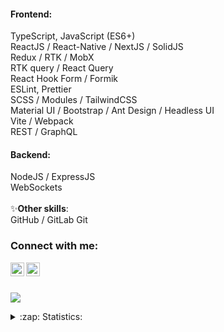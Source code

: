 #### Frontend:
TypeScript, JavaScript (ES6+)
<br /> 
ReactJS / React-Native / NextJS / SolidJS
<br />
Redux / RTK / MobX 
<br /> 
RTK query / React Query
<br /> 
React Hook Form / Formik
<br />
ESLint, Prettier
<br />
SCSS / Modules / TailwindCSS 
<br />
Material UI / Bootstrap / Ant Design / Headless UI
<br />
Vite / Webpack
<br />
REST / GraphQL
<br />

#### Backend:
NodeJS / ExpressJS
<br />
WebSockets
<br />
<br />
✨**Other skills**:
<br />
GitHub / GitLab
Git


### Connect with me:
[<img align="left" alt="ArtemiyBelkin | telegram" width="22px" src="https://img2.freepng.ru/20180605/ef/kisspng-telegram-encapsulated-postscript-transfer-5b170605610126.3859681215282355253974.jpg" />][tg]
[<img align="left" alt="ArtemiyBelkin | VK" width="22px" src="https://cdn.jsdelivr.net/npm/simple-icons@v3/icons/vk.svg" />][vk]

<br />


[vk]: https://vk.com/belarty
[tg]: https://t.me/abelarty
<br />
![](https://komarev.com/ghpvc/?username=klimhammet62)
<details>
  <summary>:zap: Statistics:</summary>
   <img align="left" alt="codeSTACKr's GitHub Stats" src="https://github-readme-stats.vercel.app/api/top-langs/?username=klimhammet62&langs_count=8&layout=compact&theme=dark" />
    <br />
    <img align="left" alt="codeSTACKr's GitHub Stats" src="https://github-readme-stats.vercel.app/api?username=klimhammet62&show_icons=true&theme=dark" />
</details>
